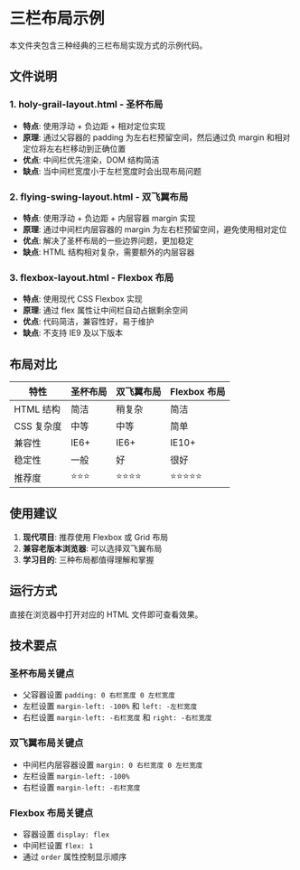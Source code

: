# 三栏布局示例

本文件夹包含三种经典的三栏布局实现方式的示例代码。

## 文件说明

### 1. holy-grail-layout.html - 圣杯布局

- **特点**: 使用浮动 + 负边距 + 相对定位实现
- **原理**: 通过父容器的 padding 为左右栏预留空间，然后通过负 margin 和相对定位将左右栏移动到正确位置
- **优点**: 中间栏优先渲染，DOM 结构简洁
- **缺点**: 当中间栏宽度小于左栏宽度时会出现布局问题

### 2. flying-swing-layout.html - 双飞翼布局

- **特点**: 使用浮动 + 负边距 + 内层容器 margin 实现
- **原理**: 通过中间栏内层容器的 margin 为左右栏预留空间，避免使用相对定位
- **优点**: 解决了圣杯布局的一些边界问题，更加稳定
- **缺点**: HTML 结构相对复杂，需要额外的内层容器

### 3. flexbox-layout.html - Flexbox 布局

- **特点**: 使用现代 CSS Flexbox 实现
- **原理**: 通过 flex 属性让中间栏自动占据剩余空间
- **优点**: 代码简洁，兼容性好，易于维护
- **缺点**: 不支持 IE9 及以下版本

## 布局对比

| 特性       | 圣杯布局 | 双飞翼布局 | Flexbox 布局 |
| ---------- | -------- | ---------- | ------------ |
| HTML 结构  | 简洁     | 稍复杂     | 简洁         |
| CSS 复杂度 | 中等     | 中等       | 简单         |
| 兼容性     | IE6+     | IE6+       | IE10+        |
| 稳定性     | 一般     | 好         | 很好         |
| 推荐度     | ⭐⭐⭐   | ⭐⭐⭐⭐   | ⭐⭐⭐⭐⭐   |

## 使用建议

1. **现代项目**: 推荐使用 Flexbox 或 Grid 布局
2. **兼容老版本浏览器**: 可以选择双飞翼布局
3. **学习目的**: 三种布局都值得理解和掌握

## 运行方式

直接在浏览器中打开对应的 HTML 文件即可查看效果。

## 技术要点

### 圣杯布局关键点

- 父容器设置 `padding: 0 右栏宽度 0 左栏宽度`
- 左栏设置 `margin-left: -100%` 和 `left: -左栏宽度`
- 右栏设置 `margin-left: -右栏宽度` 和 `right: -右栏宽度`

### 双飞翼布局关键点

- 中间栏内层容器设置 `margin: 0 右栏宽度 0 左栏宽度`
- 左栏设置 `margin-left: -100%`
- 右栏设置 `margin-left: -右栏宽度`

### Flexbox 布局关键点

- 容器设置 `display: flex`
- 中间栏设置 `flex: 1`
- 通过 `order` 属性控制显示顺序
